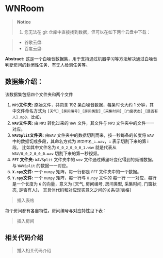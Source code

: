 # WNRoom

> **Notice**
> 1. 您无法在 git 仓库中直接找到数据，但可以在如下两个云盘中下载：

>   * 谷歌云盘: 
>   * 百度云盘: 

**Abstract:** 这是一个白噪音数据集，用于支持通过机器学习等方法解决通过白噪音判断房间的封闭性任务、有无人检测任务等。

## 数据集介绍：
该数据集包括四个文件夹和两个文件
1. **`MP3`文件夹:** 原始文件，共包含 192 条白噪音数据，每条时长大约 1 分钟，其中文件命名方式为 `[天气]_[房间编号]_[房间类型]_[采集时间]_[门窗状态]_[是否有人].mp3`，比如，
2. **`WAV`文件夹:** 由 `MP3` 转化过来的 `WAV` 文件，其文件与 `MP3` 文件夹中的文件一一对应。
3. **`WAVSplit`文件夹:** 由`WAV` 文件夹中的数据切割而来，按一秒每条的长度将 `WAV` 中的数据切成多段，其命名方式为 `原文件名_i.wav`，`i`
表示切割下来的第 i 段。 比如其中文件名为 `0_0_2_0_0_0_1.wav` 就是代表从 `WAV/0_0_2_0_0_0.wav` 切割下来的第一秒视频。
4. **`FFT` 文件夹:** `WAVSplit` 文件夹中的 `wav` 文件通过傅里叶变化得到的频谱数据，与 `WAVSplit` 的数据一一对应。
5. **`X.npy`文件:** 一个 `numpy` 矩阵，每一行都是 `FFT` 文件夹中的一个数据。
6. **`Y.npy`文件:** 一个 `numpy` 矩阵，每一行与 `X.npy` 文件的 每一行 一一对应，每行是一个长度为 `6` 的向量，意义为 \[天气, 房间编号, 房间类型, 采集时间, 门窗状态, 是否有人\]，
其具体代码和对应现实意义之间的关系见\[表格\]

> 插入表格

每个房间都有各自特性，房间编号与对应特性见下表：

> 插入房间


## 相关代码介绍

> 插入相关代码介绍

